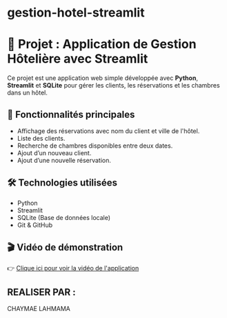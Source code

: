 # gestion-hotel-streamlit
# 🏨 Projet : Application de Gestion Hôtelière avec Streamlit

Ce projet est une application web simple développée avec **Python**, **Streamlit** et **SQLite** pour gérer les clients, les réservations et les chambres dans un hôtel.

## 📌 Fonctionnalités principales

- Affichage des réservations avec nom du client et ville de l'hôtel.
- Liste des clients.
- Recherche de chambres disponibles entre deux dates.
- Ajout d’un nouveau client.
- Ajout d’une nouvelle réservation.

## 🛠 Technologies utilisées

- Python
- Streamlit
- SQLite (Base de données locale)
- Git & GitHub

## 🎬 Vidéo de démonstration

👉  [Clique ici pour voir la vidéo de l'application](https://youtu.be/jIublsJ8Bdk  )  


## REALISER PAR :
CHAYMAE LAHMAMA


